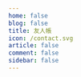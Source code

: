 ```yaml
---
home: false
blog: false
title: 友人帳
icon: /contact.svg
article: false
comment: false
sidebar: false
---
```

<script>
export default {
  mounted () {
    (function AutoJump() {
        var arr = new Array(
            "/links/links/",
            "/YuuJinChou/"
        );
        window.location.href=arr[Math.floor(Math.random() * arr.length)];
    })();
  }
}
</script>